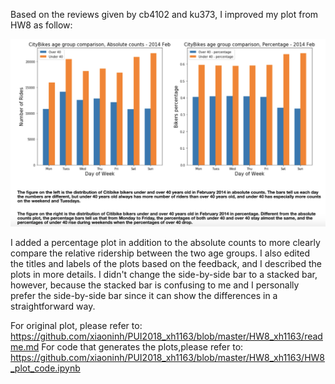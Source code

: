 Based on the reviews given by cb4102 and ku373, I improved my plot from HW8 as follow:

![alt text](plot_revised.png)


I added a percentage plot in addition to the absolute counts to more clearly compare the relative ridership between the two age groups.
I also edited the titles and labels of the plots based on the feedback, and I described the plots in more details.
I didn't change the side-by-side bar to a stacked bar, however, because the stacked bar is confusing to me and I personally prefer the side-by-side bar since it can show the differences in a straightforward way.

For original plot, please refer to: https://github.com/xiaoninh/PUI2018_xh1163/blob/master/HW8_xh1163/readme.md 
For code that generates the plots,please refer to: https://github.com/xiaoninh/PUI2018_xh1163/blob/master/HW8_xh1163/HW8_plot_code.ipynb 



